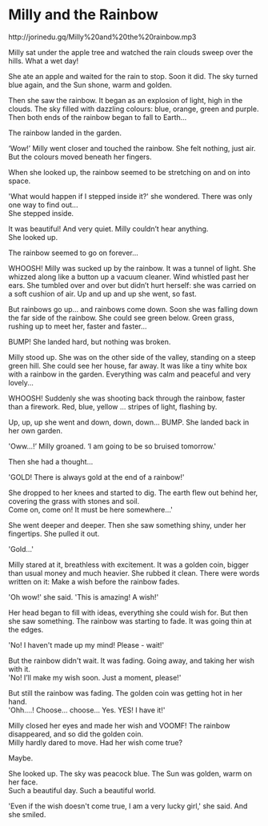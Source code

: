 # Milly and the Rainbow

<p>http://jorinedu.gq/Milly%20and%20the%20rainbow.mp3</p>

Milly sat under the apple tree and watched the rain clouds sweep over the hills. What a wet day!  

She ate an apple and waited for the rain to stop. Soon it did. The sky turned blue again, and the Sun shone, warm and golden.  

Then she saw the rainbow. It began as an explosion of light, high in the clouds.
The sky filled with dazzling colours: blue, orange, green and purple. Then both ends of the rainbow began to fall to Earth...

The rainbow landed in the garden.  

‘Wow!’ Milly went closer and touched the rainbow. She felt nothing, just air. But the colours moved beneath her fingers.  

When she looked up, the rainbow seemed to be stretching on and on into space.  

'What would happen if I stepped inside it?' she wondered. There was only one way to find out...  
She stepped inside.  

It was beautiful! And very quiet. Milly couldn’t hear anything.  
She looked up.  

The rainbow seemed to go on forever...  

WHOOSH! Milly was sucked up by the rainbow. It was a tunnel of light. She whizzed along like a button up a vacuum cleaner.
Wind whistled past her ears.
She tumbled over and over but didn’t hurt herself: she was carried on a soft cushion of air. Up and up and up she went, so fast.

But rainbows go up... and rainbows come down. Soon she was falling down the far side of the rainbow.
She could see green below. Green grass, rushing up to meet her, faster and faster...  

BUMP! She landed hard, but nothing was broken.  

Milly stood up.
She was on the other side of the valley, standing on a steep green hill.
She could see her house, far away. It was like a tiny white box with a rainbow in the garden.
Everything was calm and peaceful and very lovely...  


WHOOSH! Suddenly she was shooting back through the rainbow, faster than a firework. Red, blue, yellow ... stripes of light, flashing by.
  

Up, up, up she went and down, down, down... BUMP. She landed back in her own garden.  

'Oww...!’ Milly groaned. ‘I am going to be so bruised tomorrow.'  

Then she had a thought...  

'GOLD! There is always gold at the end of a rainbow!'  

She dropped to her knees and started to dig. The earth flew out behind her, covering the grass with stones and soil.  
Come on, come on! It must be here somewhere...'  

She went deeper and deeper. Then she saw something shiny, under her fingertips. She pulled it out.  

'Gold...'  

Milly stared at it, breathless with excitement. It was a golden coin, bigger than usual money and much heavier.
She rubbed it clean. There were words written on it:
Make a wish before the rainbow fades.  

'Oh wow!' she said. 'This is amazing! A wish!'  

Her head began to fill with ideas, everything she could wish for. But then she saw something.
The rainbow was starting to fade. It was going thin at the edges.  

'No! I haven't made up my mind! Please - wait!'  

But the rainbow didn't wait. It was fading. Going away, and taking her wish with it.  
'No! I’ll make my wish soon. Just a moment, please!'  

But still the rainbow was fading. The golden coin was getting hot in her hand.  
'Ohh....! Choose... choose... Yes. YES! I have it!'  

Milly closed her eyes and made her wish and VOOMF! The rainbow disappeared, and so did the golden coin.  
Milly hardly dared to move. Had her wish come true?  

Maybe.  

She looked up. The sky was peacock blue. The Sun was golden, warm on her face.  
Such a beautiful day. Such a beautiful world.  

'Even if the wish doesn't come true, I am a very lucky girl,' she said. And she smiled.
